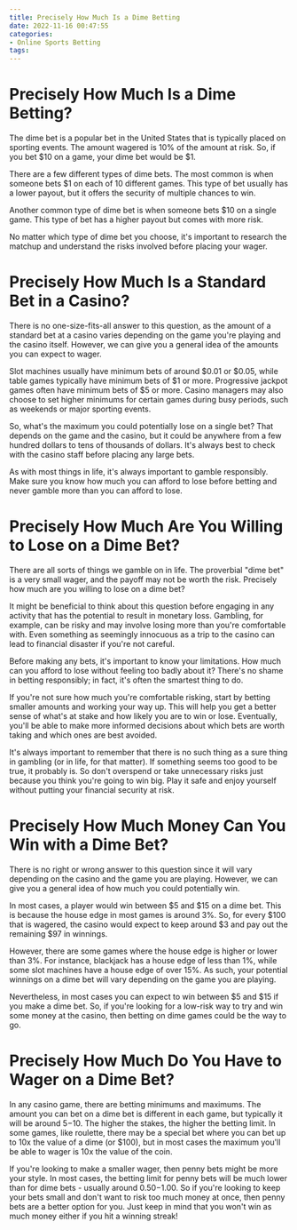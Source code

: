 ```yaml
---
title: Precisely How Much Is a Dime Betting
date: 2022-11-16 00:47:55
categories:
- Online Sports Betting
tags:
---
```



#  Precisely How Much Is a Dime Betting?

The dime bet is a popular bet in the United States that is typically placed on sporting events. The amount wagered is 10% of the amount at risk. So, if you bet $10 on a game, your dime bet would be $1.

There are a few different types of dime bets. The most common is when someone bets $1 on each of 10 different games. This type of bet usually has a lower payout, but it offers the security of multiple chances to win.

Another common type of dime bet is when someone bets $10 on a single game. This type of bet has a higher payout but comes with more risk.

No matter which type of dime bet you choose, it's important to research the matchup and understand the risks involved before placing your wager.

#  Precisely How Much Is a Standard Bet in a Casino?

There is no one-size-fits-all answer to this question, as the amount of a standard bet at a casino varies depending on the game you're playing and the casino itself. However, we can give you a general idea of the amounts you can expect to wager.

Slot machines usually have minimum bets of around $0.01 or $0.05, while table games typically have minimum bets of $1 or more. Progressive jackpot games often have minimum bets of $5 or more. Casino managers may also choose to set higher minimums for certain games during busy periods, such as weekends or major sporting events.

So, what's the maximum you could potentially lose on a single bet? That depends on the game and the casino, but it could be anywhere from a few hundred dollars to tens of thousands of dollars. It's always best to check with the casino staff before placing any large bets.

As with most things in life, it's always important to gamble responsibly. Make sure you know how much you can afford to lose before betting and never gamble more than you can afford to lose.

#  Precisely How Much Are You Willing to Lose on a Dime Bet?

There are all sorts of things we gamble on in life. The proverbial "dime bet" is a very small wager, and the payoff may not be worth the risk. Precisely how much are you willing to lose on a dime bet? 

It might be beneficial to think about this question before engaging in any activity that has the potential to result in monetary loss. Gambling, for example, can be risky and may involve losing more than you're comfortable with. Even something as seemingly innocuous as a trip to the casino can lead to financial disaster if you're not careful.

Before making any bets, it's important to know your limitations. How much can you afford to lose without feeling too badly about it? There's no shame in betting responsibly; in fact, it's often the smartest thing to do.

If you're not sure how much you're comfortable risking, start by betting smaller amounts and working your way up. This will help you get a better sense of what's at stake and how likely you are to win or lose. Eventually, you'll be able to make more informed decisions about which bets are worth taking and which ones are best avoided.

It's always important to remember that there is no such thing as a sure thing in gambling (or in life, for that matter). If something seems too good to be true, it probably is. So don't overspend or take unnecessary risks just because you think you're going to win big. Play it safe and enjoy yourself without putting your financial security at risk.

#  Precisely How Much Money Can You Win with a Dime Bet?

There is no right or wrong answer to this question since it will vary depending on the casino and the game you are playing. However, we can give you a general idea of how much you could potentially win.

In most cases, a player would win between $5 and $15 on a dime bet. This is because the house edge in most games is around 3%. So, for every $100 that is wagered, the casino would expect to keep around $3 and pay out the remaining $97 in winnings.

However, there are some games where the house edge is higher or lower than 3%. For instance, blackjack has a house edge of less than 1%, while some slot machines have a house edge of over 15%. As such, your potential winnings on a dime bet will vary depending on the game you are playing.

Nevertheless, in most cases you can expect to win between $5 and $15 if you make a dime bet. So, if you're looking for a low-risk way to try and win some money at the casino, then betting on dime games could be the way to go.

#  Precisely How Much Do You Have to Wager on a Dime Bet?

In any casino game, there are betting minimums and maximums. The amount you can bet on a dime bet is different in each game, but typically it will be around $5-$10. The higher the stakes, the higher the betting limit. In some games, like roulette, there may be a special bet where you can bet up to 10x the value of a dime (or $100), but in most cases the maximum you'll be able to wager is 10x the value of the coin.

If you're looking to make a smaller wager, then penny bets might be more your style. In most cases, the betting limit for penny bets will be much lower than for dime bets - usually around $0.50-$1.00. So if you're looking to keep your bets small and don't want to risk too much money at once, then penny bets are a better option for you. Just keep in mind that you won't win as much money either if you hit a winning streak!